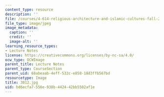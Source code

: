 ```yaml
---
content_type: resource
description: ''
file: /courses/4-614-religious-architecture-and-islamic-cultures-fall-2002/bd6ecfa7556e938b442442bb5502af1e_3012.jpg
file_type: image/jpeg
image_metadata:
  caption: ''
  credit: ''
  image-alt: ''
learning_resource_types:
- Lecture Notes
license: https://creativecommons.org/licenses/by-nc-sa/4.0/
ocw_type: OCWImage
parent_title: Lecture Notes
parent_type: CourseSection
parent_uid: 68abeaab-4eff-532c-e858-18d3ffb567bd
resourcetype: Image
title: 3012.jpg
uid: bd6ecfa7-556e-938b-4424-42bb5502af1e
---
```


